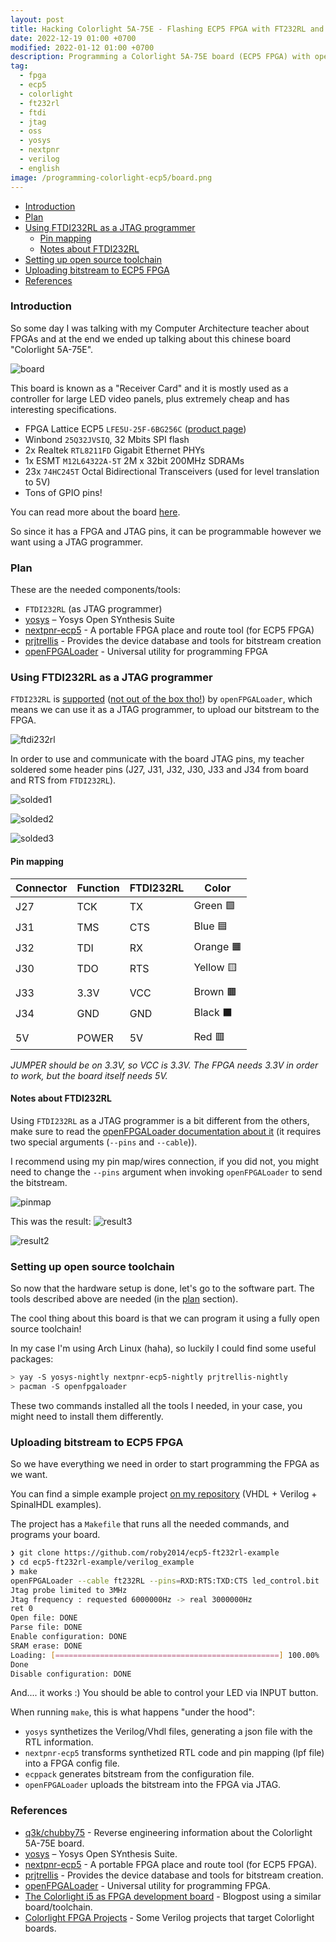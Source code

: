 ```yaml
---
layout: post
title: Hacking Colorlight 5A-75E - Flashing ECP5 FPGA with FT232RL and open-source FPGA tools.
date: 2022-12-19 01:00 +0700
modified: 2022-01-12 01:00 +0700
description: Programming a Colorlight 5A-75E board (ECP5 FPGA) with open source tools using FT232RL as a JTAG programmer.
tag:
  - fpga
  - ecp5
  - colorlight
  - ft232rl
  - ftdi
  - jtag
  - oss
  - yosys
  - nextpnr
  - verilog
  - english
image: /programming-colorlight-ecp5/board.png
---
```


- [Introduction](#introduction)
- [Plan](#plan)
- [Using FTDI232RL as a JTAG programmer](#using-ftdi232rl-as-a-jtag-programmer)
  - [Pin mapping](#pin-mapping)
  - [Notes about FTDI232RL](#notes-about-ftdi232rl)
- [Setting up open source toolchain](#setting-up-open-source-toolchain)
- [Uploading bitstream to ECP5 FPGA](#uploading-bitstream-to-ecp5-fpga)
- [References](#references)

### Introduction

So some day I was talking with my Computer Architecture teacher about FPGAs and at the end we ended up talking about this chinese board "Colorlight 5A-75E".

![board](./board.jpg)

This board is known as a "Receiver Card" and it is mostly used as a controller for large LED video panels, plus extremely cheap and has interesting specifications.
* FPGA Lattice ECP5 `LFE5U-25F-6BG256C` ([product page](https://www.latticesemi.com/Products/FPGAandCPLD/ECP5))
* Winbond `25Q32JVSIQ`, 32 Mbits SPI flash
* 2x Realtek `RTL8211FD` Gigabit Ethernet PHYs
* 1x ESMT `M12L64322A-5T` 2M x 32bit 200MHz SDRAMs
* 23x `74HC245T` Octal Bidirectional Transceivers (used for level translation to 5V)
* Tons of GPIO pins!

You can read more about the board [here](https://github.com/q3k/chubby75/tree/master/5a-75e).

So since it has a FPGA and JTAG pins, it can be programmable however we want using a JTAG programmer.

### Plan

These are the needed components/tools:

- `FTDI232RL` (as JTAG programmer)
- [yosys](https://github.com/YosysHQ/yosys) – Yosys Open SYnthesis Suite
- [nextpnr-ecp5](https://github.com/YosysHQ/nextpnr) - A portable FPGA place and route tool (for ECP5 FPGA)
- [prjtrellis](https://github.com/YosysHQ/prjtrellis) - Provides the device database and tools for bitstream creation
- [openFPGALoader](https://github.com/trabucayre/openFPGALoader) - Universal utility for programming FPGA 

### Using FTDI232RL as a JTAG programmer

`FTDI232RL` is [supported](https://trabucayre.github.io/openFPGALoader/guide/advanced.html#ft231-ft232-bitbang-mode-and-pins-configuration) ([not out of the box tho!](#notes-about-ftdi232rl)) by `openFPGALoader`, which means we can use it as a JTAG programmer, to upload our bitstream to the FPGA.

![ftdi232rl](./ftdi232rl.jpg)

In order to use and communicate with the board JTAG pins, my teacher soldered some header pins (J27, J31, J32, J30, J33 and J34 from board and RTS from `FTDI232RL`).

![solded1](./solded1.jpg)

![solded2](./solded2.jpg)

![solded3](./solded3.jpg)

#### Pin mapping

| Connector | Function | FTDI232RL | Color   |
|-----------|----------|-----------|-------- |
| J27       | TCK      | TX        | Green 🟩  |
| J31       | TMS      | CTS       | Blue 🟦   |
| J32       | TDI      | RX        | Orange 🟧 |
| J30       | TDO      | RTS       | Yellow 🟨 |
|           |          |           |
| J33       | 3.3V     | VCC       | Brown 🟫  |
| J34       | GND      | GND       | Black ⬛   |
|           |          |           |
| 5V        | POWER    | 5V        | Red 🟥    |


*JUMPER should be on 3.3V, so VCC is 3.3V.*
*The FPGA needs 3.3V in order to work, but the board itself needs 5V.*

#### Notes about FTDI232RL

Using `FTDI232RL` as a JTAG programmer is a bit different from the others, make sure to read the [openFPGALoader documentation about it](https://trabucayre.github.io/openFPGALoader/guide/advanced.html#ft231-ft232-bitbang-mode-and-pins-configuration) (it requires two special arguments (`--pins` and `--cable`)). 

I recommend using my pin map/wires connection, if you did not, you might need to change the `--pins` argument when invoking `openFPGALoader` to send the bitstream.

![pinmap](./pinmapping.png)

This was the result: 
![result3](./result3.jpg)

![result2](./result2.jpg)

### Setting up open source toolchain

So now that the hardware setup is done, let's go to the software part. The tools described above are needed (in the [plan](#plan) section). 

The cool thing about this board is that we can program it using a fully open source toolchain! 

In my case I'm using Arch Linux (haha), so luckily I could find some useful packages:
```sh
> yay -S yosys-nightly nextpnr-ecp5-nightly prjtrellis-nightly 
> pacman -S openfpgaloader
```

These two commands installed all the tools I needed, in your case, you might need to install them differently.

### Uploading bitstream to ECP5 FPGA

So we have everything we need in order to start programming the FPGA as we want.

You can find a simple example project [on my repository](https://github.com/roby2014/ecp5-ft232rl-example) (VHDL + Verilog + SpinalHDL examples).

The project has a `Makefile` that runs all the needed commands, and programs your board.

```sh
❯ git clone https://github.com/roby2014/ecp5-ft232rl-example
❯ cd ecp5-ft232rl-example/verilog_example
❯ make
openFPGALoader --cable ft232RL --pins=RXD:RTS:TXD:CTS led_control.bit
Jtag probe limited to 3MHz
Jtag frequency : requested 6000000Hz -> real 3000000Hz
ret 0
Open file: DONE
Parse file: DONE
Enable configuration: DONE
SRAM erase: DONE
Loading: [==================================================] 100.00%
Done
Disable configuration: DONE
```

And.... it works :) You should be able to control your LED via INPUT button.

When running `make`, this is what happens "under the hood":
- `yosys` synthetizes the Verilog/Vhdl files, generating a json file with the RTL information.
- `nextpnr-ecp5` transforms synthetized RTL code and pin mapping (lpf file) into a FPGA config file.
- `ecppack` generates bitstream from the configuration file.
- `openFPGALoader` uploads the bitstream into the FPGA via JTAG.


### References
- [q3k/chubby75](https://github.com/q3k/chubby75) - Reverse engineering information about the Colorlight 5A-75E board.
- [yosys](https://github.com/YosysHQ/yosys) – Yosys Open SYnthesis Suite.
- [nextpnr-ecp5](https://github.com/YosysHQ/nextpnr) - A portable FPGA place and route tool (for ECP5 FPGA).
- [prjtrellis](https://github.com/YosysHQ/prjtrellis) - Provides the device database and tools for bitstream creation.
- [openFPGALoader](https://github.com/trabucayre/openFPGALoader) - Universal utility for programming FPGA.
- [The Colorlight i5 as FPGA development board](https://tomverbeure.github.io/2021/01/22/The-Colorlight-i5-as-FPGA-development-board.html) - Blogpost using a similar board/toolchain.
- [Colorlight FPGA Projects](https://github.com/wuxx/Colorlight-FPGA-Projects) - Some Verilog projects that target Colorlight boards.
